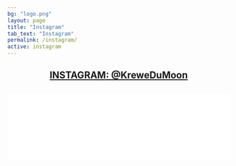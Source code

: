 ```yaml
---
bg: "logo.png"
layout: page
title: "Instagram"
tab_text: "Instagram"
permalink: /instagram/
active: instagram
---
```


<h2 style="text-align: center;"><a href="https://instagram.com/krewedumoon">INSTAGRAM: @KreweDuMoon</a><h2>
<!-- LightWidget WIDGET --><script src="//lightwidget.com/widgets/lightwidget.js"></script><iframe src="//lightwidget.com/widgets/1d4e60a5850c5c53b0f263f114d74ae3.html" scrolling="no" allowtransparency="true" class="lightwidget-widget" style="width: 100%; border: 0; overflow: hidden;"></iframe>
